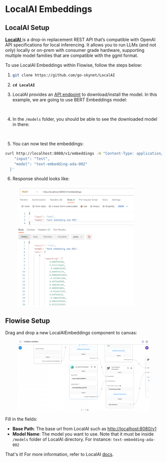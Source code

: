 # LocalAI Embeddings

## LocalAI Setup

[**LocalAI** ](https://github.com/go-skynet/LocalAI)is a drop-in replacement REST API that’s compatible with OpenAI API specifications for local inferencing. It allows you to run LLMs (and not only) locally or on-prem with consumer grade hardware, supporting multiple model families that are compatible with the ggml format.

To use LocalAI Embeddings within Flowise, follow the steps below:

1. ```bash
   git clone https://github.com/go-skynet/LocalAI
   ```
2. <pre class="language-bash"><code class="lang-bash"><strong>cd LocalAI
   </strong></code></pre>
3. LocalAI provides an [API endpoint](https://localai.io/api-endpoints/index.html#applying-a-model---modelsapply) to download/install the model. In this example, we are going to use BERT Embeddings model:

<figure><img src="../../../.gitbook/assets/image (27) (1).png" alt=""><figcaption></figcaption></figure>

4. In the `/models` folder, you should be able to see the downloaded model in there:

<figure><img src="../../../.gitbook/assets/image (23) (1) (2).png" alt=""><figcaption></figcaption></figure>

5. You can now test the embeddings:

```bash
curl http://localhost:8080/v1/embeddings -H "Content-Type: application/json" -d '{
    "input": "Test",
    "model": "text-embedding-ada-002"
  }'
```

6. Response should looks like:

<figure><img src="../../../.gitbook/assets/image (29).png" alt="" width="375"><figcaption></figcaption></figure>

## Flowise Setup

Drag and drop a new LocalAIEmbeddings component to canvas:

<figure><img src="../../../.gitbook/assets/image (21) (1) (2).png" alt=""><figcaption></figcaption></figure>

Fill in the fields:

* **Base Path**: The base url from LocalAI such as [http://localhost:8080/v1](http://localhost:8080/v1)
* **Model Name**: The model you want to use. Note that it must be inside `/models` folder of LocalAI directory. For instance: `text-embedding-ada-002`

That's it! For more information, refer to LocalAI [docs](https://localai.io/models/index.html#embeddings-bert).
